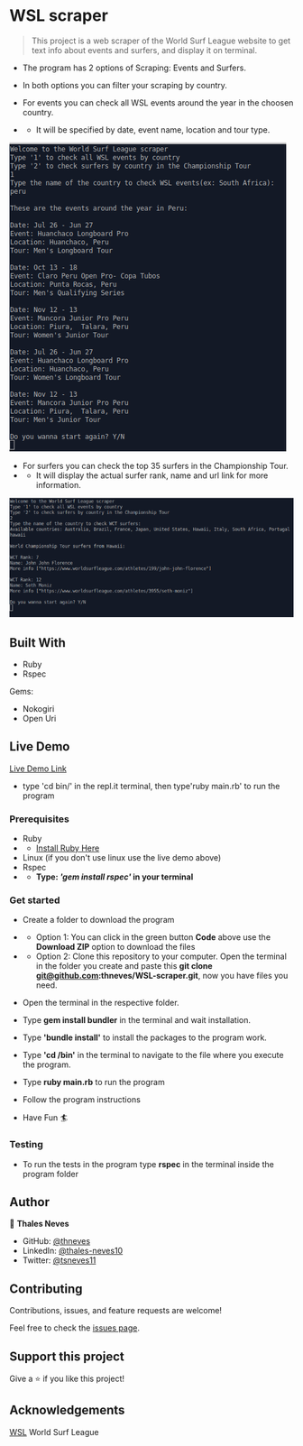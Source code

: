 # WSL scraper

> This project is a web scraper of the World Surf League website to get text info about events and surfers, and display it on terminal.

- The program has 2 options of Scraping: Events and Surfers.
- In both options you can filter your scraping by country.

- For events you can check all WSL events around the year in the choosen country.
- - It will be specified by date, event name, location and tour type.

![Display Events](./events.png)

- For surfers you can check the top 35 surfers in the Championship Tour.
- - It will display the actual surfer rank, name and url link for more information.

![Display Surfers](./surfshot.png)

## Built With

- Ruby
- Rspec

Gems:

- Nokogiri
- Open Uri

## Live Demo

[Live Demo Link](https://repl.it/@ThalesNeves/WSL-scraper#bin/main.rb)
- type 'cd bin/' in  the repl.it terminal, then type'ruby main.rb' to run the program


### Prerequisites

- Ruby 
- - [Install Ruby Here](https://www.ruby-lang.org/en/downloads/)
- Linux (if you don't use linux use the live demo above)
- Rspec
- - **Type: *'gem install rspec'* in your terminal**

### Get started
- Create a folder to download the program
- - Option 1: You can click in the green button **Code** above use the **Download ZIP** option to download the files
- - Option 2: Clone this repository to your computer. Open the terminal in the folder you create and paste this **git clone git@github.com:thneves/WSL-scraper.git**, now you have files you need.

- Open the terminal in the respective folder.
- Type **gem install bundler** in the terminal and wait installation.
- Type **'bundle install'** to install the packages to the program work.
- Type **'cd /bin'** in the terminal to navigate to the file where you execute the program.
- Type **ruby main.rb** to run the program
- Follow the program instructions
- Have Fun :surfer:

### Testing

- To run the tests in the program type **rspec** in the terminal inside the program folder

## Author

👤 **Thales Neves**

- GitHub: [@thneves](https://github.com/thneves)
- LinkedIn: [@thales-neves10](https://www.linkedin.com/in/thales-neves10/)
- Twitter: [@tsneves11](https://twitter.com/tsneves11)


## Contributing

Contributions, issues, and feature requests are welcome!

Feel free to check the [issues page](https://github.com/thneves/WSL-scraper/issues).

## Support this project

Give a :star: if you like this project!

## Acknowledgements

[WSL](https://www.worldsurfleague.com/) World Surf League